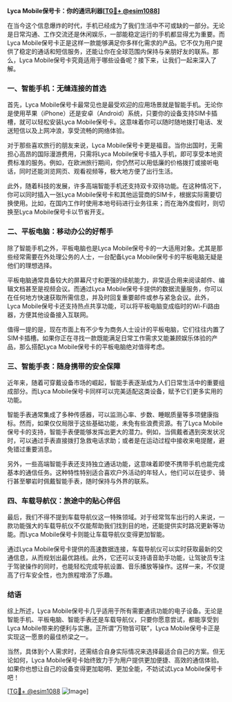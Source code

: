 **Lyca Mobile保号卡：你的通讯利器[[TG💪+ @esim1088](https://t.me/s/esim1088)]**

在当今这个信息爆炸的时代，手机已经成为了我们生活中不可或缺的一部分。无论是日常沟通、工作交流还是休闲娱乐，一部能稳定运行的手机都显得尤为重要。而Lyca Mobile保号卡正是这样一款能够满足你多样化需求的产品。它不仅为用户提供了稳定的通话和短信服务，还能让你在全球范围内保持与亲朋好友的联系。那么，Lyca Mobile保号卡究竟适用于哪些设备呢？接下来，让我们一起来深入了解。

### **一、智能手机：无缝连接的首选**

首先，Lyca Mobile保号卡最常见也是最受欢迎的应用场景就是智能手机。无论你是使用苹果（iPhone）还是安卓（Android）系统，只要你的设备支持SIM卡插槽，就可以轻松安装Lyca Mobile保号卡。这意味着你可以随时随地拨打电话、发送短信以及上网冲浪，享受流畅的网络体验。

对于那些喜欢旅行的朋友来说，Lyca Mobile保号卡更是福音。当你出国时，无需担心高昂的国际漫游费用，只需将Lyca Mobile保号卡插入手机，即可享受本地资费标准的服务。例如，在欧洲旅行期间，你仍然可以用低廉的价格拨打或接听电话，同时还能浏览网页、观看视频等，极大地方便了出行生活。

此外，随着科技的发展，许多高端智能手机还支持双卡双待功能。在这种情况下，你可以同时插入一张Lyca Mobile保号卡和其他运营商的SIM卡，根据实际需要切换使用。比如，在国内工作时使用本地号码进行业务往来；而在海外度假时，则切换至Lyca Mobile保号卡以节省开支。

### **二、平板电脑：移动办公的好帮手**

除了智能手机之外，平板电脑也是Lyca Mobile保号卡的一大适用对象。尤其是那些经常需要在外处理公务的人士，一台配备Lyca Mobile保号卡的平板电脑无疑是他们的理想选择。

平板电脑通常具备较大的屏幕尺寸和更强的续航能力，非常适合用来阅读邮件、编辑文档甚至是视频会议。而通过Lyca Mobile保号卡提供的数据流量服务，你可以在任何地方快速获取所需信息，并及时回复重要邮件或参与紧急会议。此外，Lyca Mobile保号卡还支持热点共享功能，可以将平板电脑变成临时的Wi-Fi路由器，方便其他设备接入互联网。

值得一提的是，现在市面上有不少专为商务人士设计的平板电脑，它们往往内置了SIM卡插槽。如果你正在寻找一款既能满足日常工作需求又能兼顾娱乐体验的产品，那么搭配Lyca Mobile保号卡的平板电脑绝对值得考虑。

### **三、智能手表：随身携带的安全保障**

近年来，随着可穿戴设备市场的崛起，智能手表逐渐成为人们日常生活中的重要组成部分。而Lyca Mobile保号卡同样可以完美适配这类设备，赋予它们更多实用的功能。

智能手表通常集成了多种传感器，可以监测心率、步数、睡眠质量等多项健康指标。然而，如果仅仅局限于这些基础功能，未免有些浪费资源。有了Lyca Mobile保号卡的支持，智能手表便能够发挥出更大的潜力。例如，当佩戴者遇到突发状况时，可以通过手表直接拨打急救电话求助；或者是在运动过程中接收来电提醒，避免错过重要消息。

另外，一些高端智能手表还支持独立通话功能，这意味着即使不携带手机也能完成基本的通信任务。这种特性特别适合喜欢户外活动的年轻人，他们可以在徒步、骑行甚至攀岩时佩戴智能手表，随时保持与外界的联系。

### **四、车载导航仪：旅途中的贴心伴侣**

最后，我们不得不提到车载导航仪这一特殊领域。对于经常驾车出行的人来说，一款功能强大的车载导航仪不仅能帮助我们找到目的地，还能提供实时路况更新等功能。而Lyca Mobile保号卡则能让车载导航仪变得更加智能。

通过Lyca Mobile保号卡提供的高速数据连接，车载导航仪可以实时获取最新的交通信息，从而规划出最优路线。此外，它还可以支持语音助手功能，让驾驶员专注于驾驶操作的同时，也能轻松完成导航设置、音乐播放等操作。这样一来，不仅提高了行车安全性，也为旅程增添了乐趣。

### **结语**

综上所述，Lyca Mobile保号卡几乎适用于所有需要通讯功能的电子设备。无论是智能手机、平板电脑、智能手表还是车载导航仪，只要你愿意尝试，都能享受到Lyca Mobile带来的便利与实惠。正所谓“万物皆可联”，Lyca Mobile保号卡正是实现这一愿景的最佳桥梁之一。

当然，具体到个人需求时，还需结合自身实际情况来选择最适合自己的方案。但无论如何，Lyca Mobile保号卡始终致力于为用户提供更加便捷、高效的通信体验。如果你也想让自己的设备变得更加聪明、更加全能，不妨试试Lyca Mobile保号卡吧！

[[TG💪+ @esim1088](https://t.me/s/esim1088) ![Image](https://i.postimg.cc/4NQfJmqS/Snipaste-2025-05-13-00-14-12.png)]